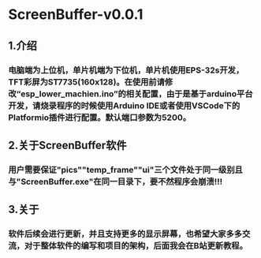 # ScreenBuffer-v0.0.1

## 1.介绍

### 电脑端为上位机，单片机端为下位机，单片机使用EPS-32s开发，TFT彩屏为ST7735(160x128)。在使用前请修改“esp_lower_machien.ino”的相关配置，由于是基于arduino平台开发，请烧录程序的时候使用Arduino IDE或者使用VSCode下的Platformio插件进行配置。默认端口参数为5200。

## 2.关于ScreenBuffer软件

### 用户需要保证"pics""temp_frame""ui"三个文件处于同一级别且与"ScreenBuffer.exe"在同一目录下，要不然程序会崩溃!!!

## 3.关于

### 软件后续会进行更新，并且支持更多的显示屏幕，也希望大家多多交流，对于整体软件的编写和项目的架构，后面我会在B站更新教程。
